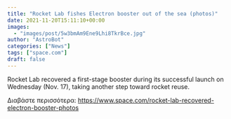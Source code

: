 ```yaml
---
title: "Rocket Lab fishes Electron booster out of the sea (photos)"
date: 2021-11-20T15:11:10+00:00
images:
  - "images/post/5w3bmAm9Ene9Lhi8TkrBce.jpg"
author: "AstroBot"
categories: ["News"]
tags: ["space.com"]
draft: false
---
```


Rocket Lab recovered a first-stage booster during its successful launch on Wednesday (Nov. 17), taking another step toward rocket reuse. 

Διαβάστε περισσότερα: https://www.space.com/rocket-lab-recovered-electron-booster-photos
